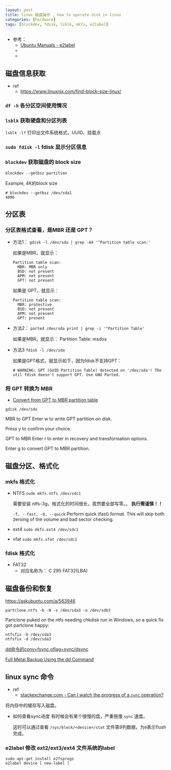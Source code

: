 ```yaml
---
layout: post
title: linux 磁盘操作 , how to operate disk in linux
categories: [hardware]
tags: [blockdev, fdisk, lsblk, mkfs, e2label]
---
```


* 参考： 
  * [Ubuntu Manuals - e2label](http://manpages.ubuntu.com/manpages/xenial/man8/e2label.8.html)
  * []()
  * []()



## 磁盘信息获取

* ref
  * <https://www.linuxnix.com/find-block-size-linux/>

### `df -h` 各分区空间使用情况

### `lsblk` 获取硬盘和分区列表

`lsblk -lf` 打印出文件系统格式、UUID、挂载点

### `sudo fdisk -l`  fdisk 显示分区信息


### `blockdev` 获取磁盘的 block size

~~~
blockdev --getbsz partition
~~~

Example, 4K的block size

~~~
# blockdev --getbsz /dev/sda1 
4096
~~~



## 分区表


### 分区表格式查看，是MBR 还是 GPT？

* 方法1： `gdisk -l /dev/sda | grep -A4 '^Partition table scan:'`

  如果是MBR，就显示：

  ~~~
  Partition table scan:
    MBR: MBR only
    BSD: not present
    APM: not present
    GPT: not present
  ~~~

  如果是 GPT，就显示：

  ~~~
  Partition table scan:
    MBR: protective
    BSD: not present
    APM: not present
    GPT: present
  ~~~

* 方法2： `parted /dev/sda print | grep -i '^Partition Table'`

  如果是MBR，就显示： Partition Table: msdos


* 方法3 `fdisk -l /dev/sda`

  如果是GPT格式，就显示如下，因为fdisk不支持GPT：

  ~~~
  # WARNING: GPT (GUID Partition Table) detected on '/dev/sda'! The util fdisk doesn't support GPT. Use GNU Parted.
  ~~~


### 将 GPT 转换为 MBR

* [Convert from GPT to MBR partition table](https://sites.google.com/site/aleksanderbrain/ubuntu-server/disk-management/convert-from-gpt-to-mbr-partition-table)

`gdisk /dev/sdx`

MBR to GPT
Enter w to write GPT partition on disk.

Press y to confirm your choice.

GPT to MBR
Enter r to enter in recovery and transformation options.

Enter g to convert GPT to MBR partition.


## 磁盘分区、格式化


### mkfs 格式化

* NTFS
  `sudo mkfs.ntfs /dev/sdc1`

  需要安装 ntfs-3g，格式化的时间很长，竟然要全部写零。。 **执行需谨慎！！**
  
  `-f, --fast, -Q, --quick`
  Perform quick (fast) format. This will skip both zeroing of the volume and bad sector checking.


* ext4
  `sudo mkfs.ext4 /dev/sdc1`


* vfat
  `sudo mkfs.vfat /dev/sdc1`


### fdisk 格式化

* FAT32
  * 对应名称为： C 295 FAT32(LBA)






## 磁盘备份和恢复


<https://askubuntu.com/a/563946>

~~~
partclone.ntfs -b -N -s /dev/sda3 -o /dev/sdb3
~~~

Partclone puked on the ntfs needing chkdisk run in Windows, so a quick fix got partclone happy:

~~~
ntfsfix -b /dev/sda3
ntfsfix -d /dev/sda3
~~~

[dd命令的conv=fsync,oflag=sync/dsync](https://blog.csdn.net/menogen/article/details/38059671)

[Full Metal Backup Using the dd Command](https://www.linux.com/learn/full-metal-backup-using-dd-command)





## linux sync 命令

* ref
  * [stackexchange.com - Can I watch the progress of a `sync` operation?](https://unix.stackexchange.com/questions/48235/can-i-watch-the-progress-of-a-sync-operation)


将内存中的缓存写入磁盘。

* 如何查看sync进度
  有时候会有某个很慢的盘，严重拖慢 `sync` 速度。
  
  这时可以通过查看 `/sys/block/<device>/stat` 文件第9列数据，为`0`表示flush完成。




### e2label 修改 ext2/ext3/ext4 文件系统的label

~~~
sudo apt-get install e2fsprogs
e2label device [ new-label ]
~~~











